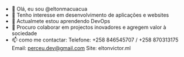 - 👋 Olá, eu sou @eltonmacuacua
- 👀 Tenho interesse em desenvolvimento de aplicações e websites
- 🌱 Actualmete estou aprendendo DevOps
- 💞️ Procuro colaborar em projectos inovadores e agregem valor à sociedade
- 📫 como me contactar:
      Telefone: +258 846545707 / +258 870313175
      Email: perceu.dev@gmail.com
      Site: eltonvictor.ml     

<!---
eltonmacuacua/eltonmacuacua is a ✨ special ✨ repository because its `README.md` (this file) appears on your GitHub profile.
You can click the Preview link to take a look at your changes.
--->

